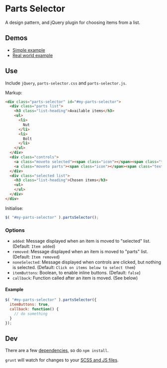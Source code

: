 # Parts Selector

A design pattern, and jQuery plugin for choosing items from a list.

## Demos

- [Simple example](http://p.smth.uk/parts-selector)
- [Real world example](http://p.smth.uk/goodtables/sources)

## Use

Include `jQuery`, `parts-selector.css` and `parts-selector.js`.

Markup:

```html
<div class="parts-selector" id="#my-parts-selector">
  <div class="parts list">
    <h3 class="list-heading">Available items</h3>
    <ul>
      <li>
        Nut
      </li>
      <li>
        Bolt
      </li>
    </ul>
  </div>
  <div class="controls">
    <a class="moveto selected"><span class="icon"></span><span class="text">Add</span></a>
    <a class="moveto parts"><span class="icon"></span><span class="text">Remove</span></a>
  </div>
  <div class="selected list">
    <h3 class="list-heading">Chosen items</h3>
    <ul>
    </ul>
  </div>
</div>
```

Initialise:

```javascript
$( "#my-parts-selector" ).partsSelector();
```

### Options

- `added`: Message displayed when an item is moved to "selected" list. (Default: `Item added`)
- `removed`: Message displayed when an item is moved to "parts" list. (Default: `Item removed`)
- `noneSelected`: Message displayed when controls are clicked, but nothing is selected. (Default: `Click on items below to select them`)
- `itemButtons`: Boolean, to enable inline buttons. (Default: `false`)
- `callback`: Function called after an item is moved. (See below)

#### Example

```javascript
$( "#my-parts-selector" ).partsSelector({
  itemButtons: true,
  callback: function() {
    // do something
  }
});
```

## Dev
There are a few [dependencies](package.json), so do `npm install`.

`grunt` will watch for changes to your [SCSS and JS files](src).
